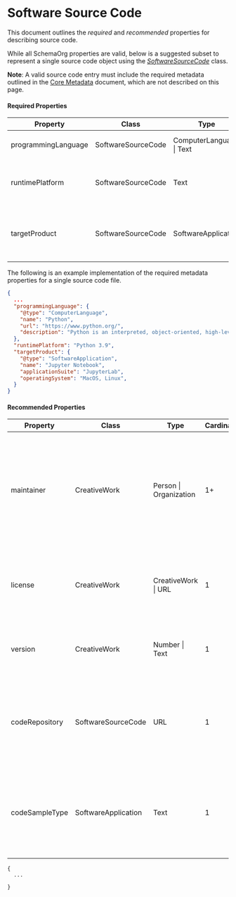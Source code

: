 
# Software Source Code

This document outlines the *required* and *recommended* properties for
describing source code.

While all SchemaOrg properties are valid, below is a suggested subset to
represent a single source code object using the 
*[SoftwareSourceCode](https://schema.org/SoftwareSourceCode)* class.

**Note**: A valid source code entry must include the required metadata outlined
in the [Core Metadata](core.md) document, which are not
described on this page.

#### Required Properties
|Property|Class|Type|Cardinality|Description|
|---|---|---|---|---|
| programmingLanguage | SoftwareSourceCode | ComputerLanguage \| Text | 1+ | The computer programming language |
| runtimePlatform | SoftwareSourceCode | Text | 1+ | Runtime platform or script interpreter dependencies |
| targetProduct | SoftwareSourceCode | SoftwareApplication | 1+ | Target Operating System or Product to which the code applies |

The following is an example implementation of the required metadata
properties for a single source code file.

```json
{
  ...
  "programmingLanguage": {
    "@type": "ComputerLanguage",
    "name": "Python",
    "url": "https://www.python.org/",
    "description": "Python is an interpreted, object-oriented, high-level programming language with dynamic semantics. Its high-level built in data structures, combined with dynamic typing and dynamic binding, make it very attractive for Rapid Application Development, as well as for use as a scripting or glue language to connect existing components together. Python's simple, easy to learn syntax emphasizes readability and therefore reduces the cost of program maintenance. Python supports modules and packages, which encourages program modularity and code reuse. The Python interpreter and the extensive standard library are available in source or binary form without charge for all major platforms, and can be freely distributed."
  },
  "runtimePlatform": "Python 3.9",
  "targetProduct": {
    "@type": "SoftwareApplication",
    "name": "Jupyter Notebook",
    "applicationSuite": "JupyterLab",
    "operatingSystem": "MacOS, Linux",
  }
}
```




#### Recommended Properties
|Property|Class|Type|Cardinality|Description|
|---|---|---|---|---|
| maintainer | CreativeWork | Person \| Organization | 1+ |A maintainer is a Person or Organization that manages contributions to, and/or publication of, some (typically complex) artifact |
| license | CreativeWork | CreativeWork \| URL | 1 | A license document that applies to this content, typically indicated by URL |
| version | CreativeWork | Number \| Text | 1 | The version of the CreativeWork embodied by a specified resource |
| codeRepository | SoftwareSourceCode| URL | 1 | Link to the repository where the un-compiled, human readable code and related code is located |
| codeSampleType | SoftwareApplication | Text | 1 | 	What type of code sample: full (compile ready) solution, code snippet, inline code, scripts, template |

```
{
  ...

}
```
